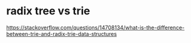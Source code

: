# radix tree vs trie
https://stackoverflow.com/questions/14708134/what-is-the-difference-between-trie-and-radix-trie-data-structures